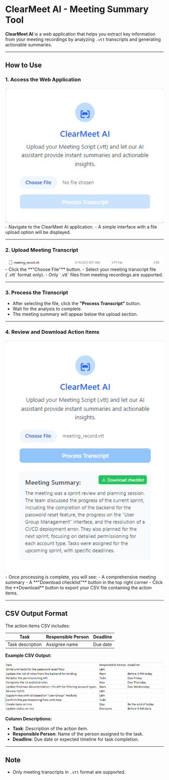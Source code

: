 # ClearMeet AI - Meeting Summary Tool

**ClearMeet AI** is a web application that helps you extract key information from your meeting recordings by analyzing `.vtt` transcripts and generating actionable summaries.

---

## How to Use

### 1. Access the Web Application  
<div align="center">
  <img src="docs/images/main-interface.png" alt="Main Interface" width="600"/>
</div>
- Navigate to the ClearMeet AI application.  
- A simple interface with a file upload option will be displayed.

---

### 2. Upload Meeting Transcript  
<div align="center">
  <img src="docs/images/file-upload.png" alt="File Upload" width="600"/>
</div>
- Click the **"Choose File"** button.  
- Select your meeting transcript file (`.vtt` format only).  
- Only `.vtt` files from meeting recordings are supported.

---

### 3. Process the Transcript  
- After selecting the file, click the **"Process Transcript"** button.  
- Wait for the analysis to complete.  
- The meeting summary will appear below the upload section.

---

### 4. Review and Download Action Items  
<div align="center">
  <img src="docs/images/processing.png" alt="Processing" width="600"/>
</div>
- Once processing is complete, you will see:  
  - A comprehensive meeting summary  
  - A **"Download checklist"** button in the top right corner  
- Click the **Download** button to export your CSV file containing the action items.

---

## CSV Output Format

The action items CSV includes:

| Task              | Responsible Person | Deadline     |
|-------------------|--------------------|--------------|
| Task description  | Assignee name      | Due date     |

**Example CSV Output:**  
<div align="center">
  <img src="docs/images/download-csv.png" alt="Download Results" width="600"/>
</div>

**Column Descriptions:**
- **Task**: Description of the action item.  
- **Responsible Person**: Name of the person assigned to the task.  
- **Deadline**: Due date or expected timeline for task completion.

---

## Note

- Only meeting transcripts in `.vtt` format are supported.
